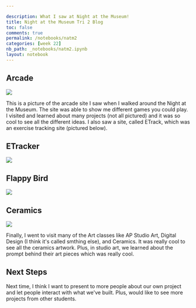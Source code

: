 ```yaml
--- 

description: What I saw at Night at the Museum!
title: Night at the Museum Tri 2 Blog
toc: false
comments: true
permalink: /notebooks/natm2
categories: [week 22]
nb_path: _notebooks/natm2.ipynb
layout: notebook
---
```



## Arcade
![]({{site.baseurl}}/images/NATM1.png)
 
This is a picture of the arcade site I saw when I walked around the Night at the Museum. The site was able to show me different games you could play. I visited and learned about many projects (not all pictured) and it was so cool to see all the different ideas. I also saw a site, called ETrack, which was an exercise tracking site (pictured below).

## ETracker
![]({{site.baseurl}}/images/NATM2.png)


## Flappy Bird
![]({{site.baseurl}}/images/NATM3.png)


## Ceramics

![]({{site.baseurl}}/images/ceramicsPic.png)

Finally, I went to visit many of the Art classes like AP Studio Art, Digital Design (I think it's called smthing else), and Ceramics. It was really cool to see all the ceramics artwork. Plus, in studio art, we learned about the prompt behind their art pieces which was really cool. 
 
## Next Steps

Next time, I think I want to present to more people about our own project and let people interact with what we've built. Plus,  would like to see more projects from other students. 
